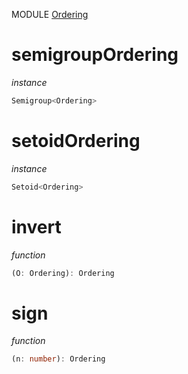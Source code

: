MODULE [Ordering](https://github.com/gcanti/fp-ts/blob/master/src/Ordering.ts)
# semigroupOrdering
*instance*
```ts
Semigroup<Ordering>
```

# setoidOrdering
*instance*
```ts
Setoid<Ordering>
```
# invert
*function*
```ts
(O: Ordering): Ordering
```

# sign
*function*
```ts
(n: number): Ordering
```